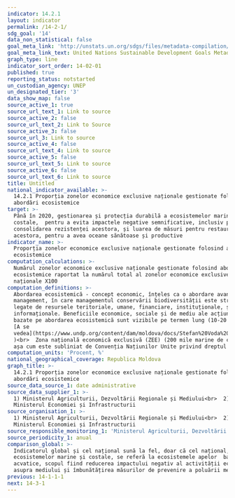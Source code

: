 ```yaml
---
indicator: 14.2.1
layout: indicator
permalink: /14-2-1/
sdg_goal: '14'
data_non_statistical: false
goal_meta_link: 'http://unstats.un.org/sdgs/files/metadata-compilation/Metadata-Goal-14.pdf'
goal_meta_link_text: United Nations Sustainable Development Goals Metadata (pdf 288 kB)
graph_type: line
indicator_sort_order: 14-02-01
published: true
reporting_status: notstarted
un_custodian_agency: UNEP
un_designated_tier: '3'
data_show_map: false
source_active_1: true
source_url_text_1: Link to source
source_active_2: false
source_url_text_2: Link to Source
source_active_3: false
source_url_3: Link to source
source_active_4: false
source_url_text_4: Link to source
source_active_5: false
source_url_text_5: Link to source
source_active_6: false
source_url_text_6: Link to source
title: Untitled
national_indicator_available: >-
  14.2.1 Proporția zonelor economice exclusive naționale gestionate folosind
  abordări ecosistemice
target: >-
  Până în 2020, gestionarea și protecția durabilă a ecosistemelor marine și
  costale,  pentru a evita impactele negative semnificative, inclusiv prin
  consolidarea rezistenței acestora, și luarea de măsuri pentru restaurarea
  acestora, pentru a avea oceane sănătoase și productive
indicator_name: >-
  Proporția zonelor economice exclusive naționale gestionate folosind abordări
  ecosistemice
computation_calculations: >-
  Numărul zonelor economice exclusive naționale gestionate folosind abordări
  ecosistemice raportat la numărul total al zonelor economice exclusive
  naționale X100
computation_definitions: >-
  Abordarea ecosistemică - concept economic, înțeles ca o abordare avansată de
  management, în care managementul conservării biodiversității este strâns
  legate de resursele teritoriale, umane, financiare, instituționale, și
  informaționale. Beneficiile economice, sociale și de mediu ale acțiunilor
  bazate pe abordarea ecosistemică sunt vizibile pe termen lung (10-20 ani). (
  [A se
  vedea](https://www.undp.org/content/dam/moldova/docs/Stefan%20Voda%20SES%20final.pdf)
  )<br>  Zona națională economică exclusivă (ZEE) (200 mile marine de coasta),
  așa cum este subliniat de Convenția Națiunilor Unite privind dreptul mării
computation_units: 'Procent, %'
national_geographical_coverage: Republica Moldova
graph_title: >-
  14.2.1 Proporția zonelor economice exclusive naționale gestionate folosind
  abordări ecosistemice
source_data_source_1: date administrative
source_data_supplier_1: >-
  1) Ministerul Agriculturii, Dezvoltării Regionale și Mediului<br>  2)
  Ministerul Economiei și Infrastructurii
source_organisation_1: >-
  1) Ministerul Agriculturii, Dezvoltării Regionale și Mediului<br>  2)
  Ministerul Economiei și Infrastructurii
source_responsible_monitoring_1: 'Ministerul Agriculturii, Dezvoltării Regionale și Mediului'
source_periodicity_1: anual
comparison_global: >-
  Indicatorul global și cel național sună la fel, doar că cel național, în lipsa
  ecosistemelor marine și costale, se referă la ecosistemele apelor  bazinelor
  acvatice, scopul fiind reducerea impactului negativ al activității economice
  asupra mediului și îmbunătățirea măsurilor de prevenire a poluării mediului
previous: 14-1-1-1
next: 14-3-1
---
```


